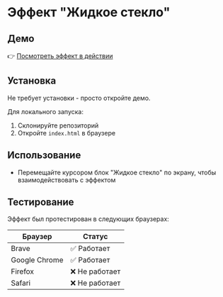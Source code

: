# Эффект "Жидкое стекло"

## Демо
👉 [Посмотреть эффект в действии](https://c0rroo.github.io/Liquid-Glass/)

## Установка
Не требует установки - просто откройте демо.

Для локального запуска:
1. Склонируйте репозиторий
2. Откройте `index.html` в браузере

## Использование
- Перемещайте курсором блок "Жидкое стекло" по экрану, чтобы взаимодействовать с эффектом

## Тестирование
Эффект был протестирован в следующих браузерах:

| Браузер       | Статус       |
|---------------|-------------|
| Brave         | ✅ Работает  |
| Google Chrome | ✅ Работает  |
| Firefox       | ❌ Не работает |
| Safari        | ❌ Не работает |
